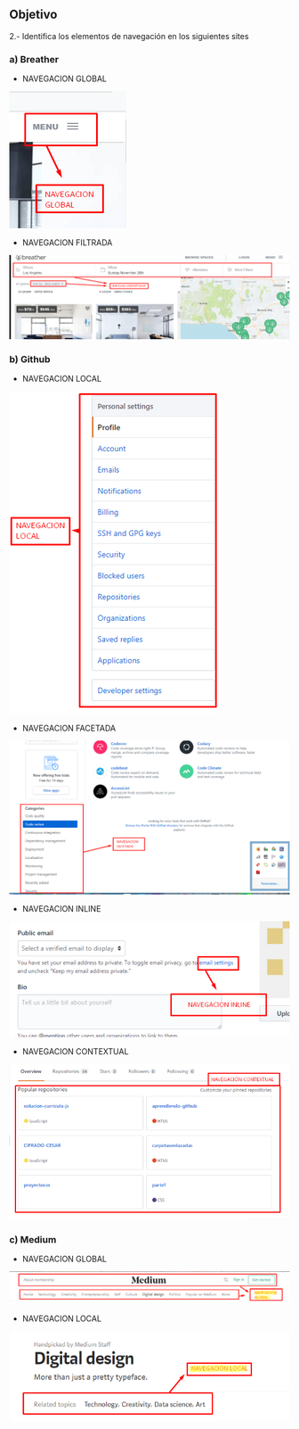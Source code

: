 
## Objetivo

2.- Identifica los elementos de navegación en los siguientes sites

### a) Breather

* NAVEGACION GLOBAL 

![Navegacion](images/image1.png)

* NAVEGACION FILTRADA

![Navegacion](images/image6.png)

### b) Github

* NAVEGACION LOCAL

![Navegacion](images/image4.png)

* NAVEGACION FACETADA

![Navegacion](images/image2.png)

* NAVEGACION INLINE

![Navegacion](images/image3.png)

* NAVEGACION CONTEXTUAL

![Navegacion](images/image5.png)


### c) Medium

* NAVEGACION GLOBAL

![Navegacion](images/image8.png)

* NAVEGACION LOCAL

![Navegacion](images/image7.png)
